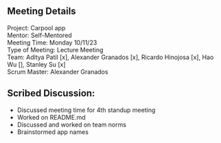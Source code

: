 ## Meeting Details  

Project: Carpool app  
Mentor: Self-Mentored  
Meeting Time: Monday 10/11/23  
Type of Meeting: Lecture Meeting  
Team: Aditya Patil [x], Alexander Granados [x], Ricardo Hinojosa [x], Hao Wu [], Stanley Su [x]  
Scrum Master: Alexander Granados

## Scribed Discussion:

- Discussed meeting time for 4th standup meeting  
- Worked on README.md
- Discussed and worked on team norms
- Brainstormed app names
